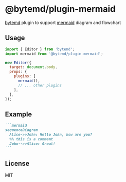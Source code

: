 # @bytemd/plugin-mermaid

[bytemd](https://github.com/bytedance/bytemd) plugin to support [mermaid](https://mermaid-js.github.io/mermaid/) diagram and flowchart

## Usage

```js
import { Editor } from 'bytemd';
import mermaid from '@bytemd/plugin-mermaid';

new Editor({
  target: document.body,
  props: {
    plugins: [
      mermaid(),
      // ... other plugins
    ],
  },
});
```

## Example

````md
```mermaid
sequenceDiagram
  Alice->>John: Hello John, how are you?
  %% this is a comment
  John-->>Alice: Great!
```
````

## License

MIT
